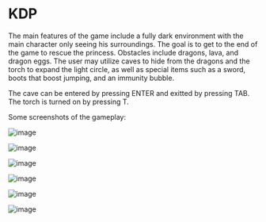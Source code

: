 # KDP

The main features of the game include a fully dark environment with the main character only seeing his surroundings.
The goal is to get to the end of the game to rescue the princess. 
Obstacles include dragons, lava, and dragon eggs. The user may utilize caves to hide from the
dragons and the torch to expand the light circle, as well as special items such as a sword, boots that boost jumping, and an immunity bubble.

The cave can be entered by pressing ENTER and exitted by pressing TAB. The torch is turned on by pressing T.

Some screenshots of the gameplay:

![image](https://user-images.githubusercontent.com/44526117/190724068-b298b8e2-d28d-415b-b668-84ec1cdeb70d.png)

![image](https://user-images.githubusercontent.com/44526117/190724101-b4984ac3-2a54-4c73-8612-166eaca32487.png)

![image](https://user-images.githubusercontent.com/44526117/190724274-d9b20e39-2de1-49f1-bc0e-c1f412791e8d.png)

![image](https://user-images.githubusercontent.com/44526117/190724894-6e58e4f9-9e57-4809-aeef-2bd33d83b80a.png)

![image](https://user-images.githubusercontent.com/44526117/190725855-a0705159-06b6-4ac9-b4b0-d9670f5b248a.png)

![image](https://user-images.githubusercontent.com/44526117/190725884-32a4af12-ae5e-4564-9567-a62991632fb4.png)
